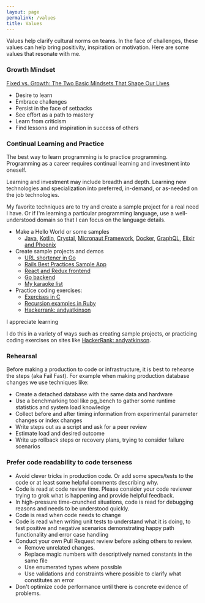 ```yaml
---
layout: page
permalink: /values
title: Values
---
```


Values help clarify cultural norms on teams. In the face of challenges, these values can help bring positivity, inspiration or motivation. Here are some values that resonate with me.


### Growth Mindset

[Fixed vs. Growth: The Two Basic Mindsets That Shape Our Lives](https://www.brainpickings.org/2014/01/29/carol-dweck-mindset/)

- Desire to learn
- Embrace challenges
- Persist in the face of setbacks
- See effort as a path to mastery
- Learn from criticism
- Find lessons and inspiration in success of others

### Continual Learning and Practice

The best way to learn programming is to practice programming. Programming as a career requires continual learning and investment into oneself.

Learning and investment may include breadth and depth. Learning new technologies and specialization into preferred, in-demand, or as-needed on the job technologies.

My favorite techniques are to try and create a sample project for a real need I have. Or if I'm learning a particular programming language, use a well-understood domain so that I can focus on the language details.

* Make a Hello World or some samples
  * [Java](https://github.com/andyatkinson/java-stuff), [Kotlin](https://github.com/andyatkinson/kotlin-playground), [Crystal](https://github.com/andyatkinson/crystal-playground), [Micronaut Framework](https://github.com/andyatkinson/micronaut-hello-world), [Docker](https://github.com/andyatkinson/my_web_app), [GraphQL](https://github.com/andyatkinson/graphql-demo), [Elixir and Phoenix](https://github.com/andyatkinson/elixir-getting-started)
* Create sample projects and demos
  * [URL shortener in Go](https://github.com/andyatkinson/gournay)
  * [Rails Best Practices Sample App](https://github.com/andyatkinson/rideshare)
  * [React and Redux frontend](https://github.com/andyatkinson/freezer-frontend)
  * [Go backend](https://github.com/andyatkinson/freezer-backend)
  * [My karaoke list](https://github.com/andyatkinson/singstar)
* Practice coding exercises:
  * [Exercises in C](https://github.com/andyatkinson/exercises)
  * [Recursion examples in Ruby](https://github.com/andyatkinson/recursion-examples)
  * [Hackerrank: andyatkinson](https://www.hackerrank.com/andyatkinson)

I appreciate learning 

I do this in a variety of ways such as creating sample projects, or practicing coding exercises on sites like [HackerRank: andyatkinson](https://www.hackerrank.com/andyatkinson?hr_r=1).

### Rehearsal

Before making a production to code or infrastructure, it is best to rehearse the steps (aka Fail Fast). For example when making production database changes we use techniques like:

* Create a detached database with the same data and hardware
* Use a benchmarking tool like pg_bench to gather some runtime statistics and system load knowledge
* Collect before and after timing information from experimental parameter changes or index changes
* Write steps out as a script and ask for a peer review
* Estimate load and desired outcome
* Write up rollback steps or recovery plans, trying to consider failure scenarios

### Prefer code readability to code terseness

* Avoid clever tricks in production code. Or add some specs/tests to the code or at least some helpful comments describing why.
* Code is read at code review time. Please consider your code reviewer trying to grok what is happening and provide helpful feedback.
* In high-pressure time-crunched situations, code is read for debugging reasons and needs to be understood quickly.
* Code is read when code needs to change
* Code is read when writing unit tests to understand what it is doing, to test positive and negative scenarios demonstrating happy path functionality and error case handling
* Conduct your own Pull Request review before asking others to review.
  * Remove unrelated changes.
  * Replace magic numbers with descriptively named constants in the same file
  * Use enumerated types where possible
  * Use validations and constraints where possible to clarify what constitutes an error
* Don't optimize code performance until there is concrete evidence of problems.
